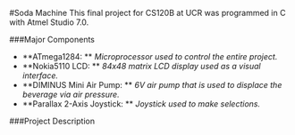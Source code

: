 #Soda Machine
This final project for CS120B at UCR was programmed in C with Atmel Studio 7.0.

###Major Components
  * **ATmega1284: ** *Microprocessor used to control the entire project.*
  * **Nokia5110 LCD: ** *84x48 matrix LCD display used as a visual interface.*
  * **DIMINUS Mini Air Pump: ** *6V air pump that is used to displace the beverage via air pressure.*
  * **Parallax 2-Axis Joystick: ** *Joystick used to make selections.*
  
###Project Description
